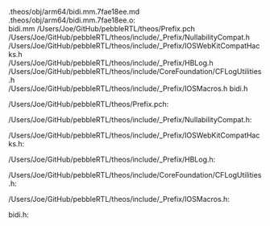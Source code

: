 .theos/obj/arm64/bidi.mm.7fae18ee.md .theos/obj/arm64/bidi.mm.7fae18ee.o: \
  bidi.mm /Users/Joe/GitHub/pebbleRTL/theos/Prefix.pch \
  /Users/Joe/GitHub/pebbleRTL/theos/include/_Prefix/NullabilityCompat.h \
  /Users/Joe/GitHub/pebbleRTL/theos/include/_Prefix/IOSWebKitCompatHacks.h \
  /Users/Joe/GitHub/pebbleRTL/theos/include/_Prefix/HBLog.h \
  /Users/Joe/GitHub/pebbleRTL/theos/include/CoreFoundation/CFLogUtilities.h \
  /Users/Joe/GitHub/pebbleRTL/theos/include/_Prefix/IOSMacros.h bidi.h

/Users/Joe/GitHub/pebbleRTL/theos/Prefix.pch:

/Users/Joe/GitHub/pebbleRTL/theos/include/_Prefix/NullabilityCompat.h:

/Users/Joe/GitHub/pebbleRTL/theos/include/_Prefix/IOSWebKitCompatHacks.h:

/Users/Joe/GitHub/pebbleRTL/theos/include/_Prefix/HBLog.h:

/Users/Joe/GitHub/pebbleRTL/theos/include/CoreFoundation/CFLogUtilities.h:

/Users/Joe/GitHub/pebbleRTL/theos/include/_Prefix/IOSMacros.h:

bidi.h:
